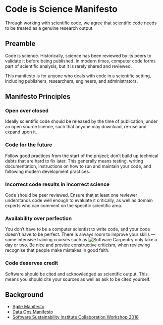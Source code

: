 # Code is Science Manifesto

Through working with scientific code, we agree that scientific code needs to be treated as a genuine research output.

## Preamble
Code is science. Historically, science has been reviewed by its peers to validate it before being published. In modern times, computer code forms part of scientific analysis, but it is rarely shared and reviewed. 

This manifesto is for anyone who deals with code in a scientific setting, including publishers, researchers, engineers, and administrators. 

## Manifesto Principles

### Open over closed
Ideally scientific code should be released by the time of publication, under an open source licence, such that anyone may download, re-use and expand upon it.
### Code for the future
Follow good practices from the start of the project; don’t build up technical debts that are hard to fix later. This generally means testing, writing documentation, instructions on how to run and maintain your code, and following modern development practices.
### Incorrect code results in incorrect science
Code should be peer reviewed. Ensure that at least one reviewer understands code well enough to evaluate it critically, as well as domain experts who can comment on the specific scientific area.  
### Availability over perfection
You don’t have to be a computer scientist to write code, and your code doesn’t have to be perfect. There is always room to improve your skills — some intensive training courses such as ![Software Carpentry](https://software-carpentry.org/) only take a day or two. 
Be nice and provide constructive criticism, when reviewing recognise that people make mistakes in good faith. 
### Code deserves credit
Software should be cited and acknowledged as scientific output. This means you should cite your sources as well as ask to be cited yourself. 

## Background
- [Agile Manifesto](http://agilemanifesto.org/)
- [Data Ops Manifesto](http://dataopsmanifesto.org/)
- [Software Sustainability Institute Collaboration Workshop 2018](https://www.software.ac.uk/cw18/)
